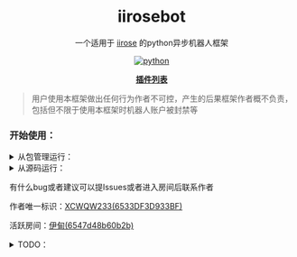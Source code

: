 <div align="center">
  
# iirosebot

一个适用于 [iirose](https://iirose.com) 的python异步机器人框架

</div> 

<p align="center">
  <a href="https://www.python.org/">
    <img src="https://img.shields.io/static/v1?label=python&message=3.11.4&color=blue" alt="python">
  </a>
</P>

<p align="center"><a href="https://github.com/XCWQW1/iirosebot-plugins/blob/main/README.md"><strong>插件列表</strong></a></p>

> 用户使用本框架做出任何行为作者不可控，产生的后果框架作者概不负责，包括但不限于使用本框架时机器人账户被封禁等

### 开始使用：

<details>
<summary>从包管理运行：</summary>

> 需要环境中已安装 3.11.4>=python 并且可以使用 pip 工具

- ### 1, 安装iirosebot
  ```
  pip install iirosebot
  ```

- ### 2, 初始化
  创建或者找到一个合适的文件夹后在文件夹下的命令行\终端中执行 ```iirosebot```
  

- ### 3, 创建或使用已有的iirose账号
  机器人账号标识需向Ruby申请
  访问iirose.com创建一个账号，记住用户名以及密码备用

- ### 4, 配置 
  打开 config>config.yml 文件
  ```yaml
    bot:
      color: ffffff # 机器人消息颜色
      introduction: '' # 机器人签名
      password: '' # 机器人账户的密码
      room_id: 5ce6a4b520a90  # 机器人登陆后进入的房间id
      username: ''  # 机器人用户名 改名后需修改这里
    heartbeat:
      enabled: false  # 是否启用心跳
      interval: 15000  # 心跳包间隔，毫秒
    log:
      color: true  # 启用日志颜色
      level: INFO # 日志等级 
    other:
      master_id: ''  # 主人唯一标识
    serve:
      http_api:
        enabled: false  # 启用 HTTP API
        host: localhost  # 监听地址
        port: 9000  # 监听端口
        verify: false  # 是否开启鉴权
      token: lsWPLFZwQSZbEWYi8ZFVFvj1W7xjCw0Lmm0x5dRC  # 鉴权密钥 secret/access token
      webhook:
        enabled: false  # 启用 WEBHOOK
        time_out: 3000  # 超时时间，毫秒
        url: http://your_webhook.server/  # WEBHOOK 服务器地址
        verify: false  # 是否开启鉴权
      websocket_reverse:
        api: ws://your_websocket_api.server  # 接口接收#
        enabled: false  # 启用 反向ws
        event: ws://your_websocket_event.server  # 事件推送
        reconnect_interval: 3000  # 超时时间，毫秒
        url: ws://your_websocket_universal.server  # 反向ws服务器地址，此地址可以连接的情况下event和url作废 
        verify: false  # 是否开启鉴权
      websocket_server:
        enabled: false  # 启用 WS服务器
        host: localhost  # 监听地址
        port: 9002  # 监听端口
        verify: false  # 是否开启鉴权
  ```
  
- ### 5, 编写\安装插件 （可选）
  > 示例插件 iirose_example.py iirose_flow_master.py 请在仓库iirosebot/plugins下查看

  也可以到[插件仓库](https://github.com/XCWQW1/iirosebot-plugins/blob/main/README.md)里面寻找您喜欢的插件

- ### 6, 启动
  >第一次运行会停止1次要求重启，用于初始化配置文件等
  
  执行 `iirosebot`

### 感谢您的使用

</details>

<details>
<summary>从源码运行：</summary>

- ### 1, 克隆本项目
  ```
  git clone https://github.com/XCWQW1/iirosebot.git
  ```


- ### 2, 安装所需库

  进入克隆后的目录下的iirosebot目录执行```pip install -r requirements.txt``` 

- ### 3, 创建或使用已有的iirose账号
  
  >机器人账号标识需向Ruby申请

  访问[iirose](https://iirose.com)创建一个账号，记住用户名以及密码备用

- ### 4, 初始化
  请先执行```python main.py```初始化后再进行操作
  
- ### 4, 配置
  打开 config>config.yml 文件
  ```yaml
    bot:
      color: ffffff # 机器人消息颜色
      introduction: '' # 机器人签名
      password: '' # 机器人账户的密码
      room_id: 5ce6a4b520a90  # 机器人登陆后进入的房间id
      username: ''  # 机器人用户名 改名后需修改这里
    heartbeat:
      enabled: false  # 是否启用心跳
      interval: 15000  # 心跳包间隔，毫秒
    log:
      color: true  # 启用日志颜色
      level: INFO # 日志等级 
    other:
      master_id: ''  # 主人唯一标识
    serve:
      http_api:
        enabled: false  # 启用 HTTP API
        host: localhost  # 监听地址
        port: 9000  # 监听端口
        verify: false  # 是否开启鉴权
      token: lsWPLFZwQSZbEWYi8ZFVFvj1W7xjCw0Lmm0x5dRC  # 鉴权密钥 secret/access token
      webhook:
        enabled: false  # 启用 WEBHOOK
        time_out: 3000  # 超时时间，毫秒
        url: http://your_webhook.server/  # WEBHOOK 服务器地址
        verify: false  # 是否开启鉴权
      websocket_reverse:
        api: ws://your_websocket_api.server  # 接口接收#
        enabled: false  # 启用 反向ws
        event: ws://your_websocket_event.server  # 事件推送
        reconnect_interval: 3000  # 超时时间，毫秒
        url: ws://your_websocket_universal.server  # 反向ws服务器地址，此地址可以连接的情况下event和url作废 
        verify: false  # 是否开启鉴权
      websocket_server:
        enabled: false  # 启用 WS服务器
        host: localhost  # 监听地址
        port: 9002  # 监听端口
        verify: false  # 是否开启鉴权
  ```
  
- ### 6, 编写\安装插件 （可选）
	>示例的插件 iirose_example.py iirose_flow_master.py
    也可以到[插件仓库](https://github.com/XCWQW1/iirosebot-plugins/blob/main/README.md)里面寻找您喜欢的插件

- ### 7, 启动
  >第一次运行会停止1次要求重启，用于初始化配置文件等
  
  执行 `python main.py`

- ### 8, 调试
  >可以私聊机器人发送 `.插件` 获取插件管理菜单，提示无权请检查配置文件中的主人标识是否正确
  
  ### 感谢您的使用

</details>

有什么bug或者建议可以提Issues或者进入房间后联系作者

作者唯一标识：[XCWQW233(6533DF3D933BF)](https://iirose.com/#s=6533df3d933bf&act=i:6533df3d933bf)

活跃房间：[伊甸(6547d48b60b2b)](https://iirose.com/#s=6533df3d933bf&r=6547d48b60b2b)

<details>
<summary>TODO：</summary>

  > 作者很懒，如果你希望添加某个功能可以提交issues，作者看到后会尝试制作

  - #### 插件API
    - 消息 
      - [x] 发送房间消息
      - [x] 发送私聊消息
      - [x] 发送弹幕消息
      - [x] 引用消息
      - [x] 上传文件
      - [x] 撤回消息
      - [x] 媒体播放
    - 邮件
      - [x] 解析邮件
      - [x] 发送邮件
    - 股票
      - [x] 股票买入
      - [x] 股票抛出
    - 房间
      - [x] 切换房间
      - [x] 获取房间歌单
      - [x] 获取房间信息 
    - 用户
      - [x] 获取用户信息 
      - [x] 点赞
      - [x] 移动房间(支持密码)
  
  - #### 事件处理
    - 房间
      - [x] 房间消息
      - [x] 用户移动
      - [x] 用户加入
      - [X] 用户退出
      - [x] 撤回消息
    - 私聊
      - [x] 私聊消息
      - [x] 撤回消息
    - 弹幕
      - [x] 弹幕消息
    - 其他
      - [x] 股票信息
      - [x] 大包解析
  
  - #### 框架外部调用
    - [ ] http api
    - [ ] webhook
    - [ ] 正向ws
    - [ ] 反向ws

</details>
